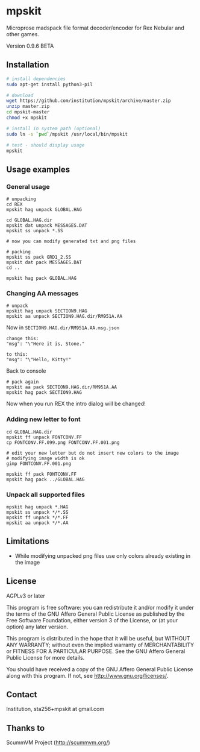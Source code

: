 mpskit
======

Microprose madspack file format decoder/encoder for Rex Nebular and other games.

Version 0.9.6 BETA

Installation
------------

```bash
# install dependencies
sudo apt-get install python3-pil

# download
wget https://github.com/institution/mpskit/archive/master.zip
unzip master.zip
cd mpskit-master
chmod +x mpskit

# install in system path (optional)
sudo ln -s `pwd`/mpskit /usr/local/bin/mpskit

# test - should display usage
mpskit
```

Usage examples
--------------

### General usage ###

	# unpacking
	cd REX
	mpskit hag unpack GLOBAL.HAG

	cd GLOBAL.HAG.dir
	mpskit dat unpack MESSAGES.DAT
	mpskit ss unpack *.SS

	# now you can modify generated txt and png files

	# packing
	mpskit ss pack GRD1_2.SS
	mpskit dat pack MESSAGES.DAT
	cd ..

	mpskit hag pack GLOBAL.HAG
	

### Changing AA messages ###

	# unpack
	mpskit hag unpack SECTION9.HAG
	mpskit aa unpack SECTION9.HAG.dir/RM951A.AA


Now in `SECTION9.HAG.dir/RM951A.AA.msg.json`
	
	change this:
	"msg": "\"Here it is, Stone."
	
	to this:
	"msg": "\"Hello, Kitty!"      

Back to console

	# pack again
	mpskit aa pack SECTION9.HAG.dir/RM951A.AA
	mpskit hag pack SECTION9.HAG


Now when you run REX the intro dialog will be changed!


### Adding new letter to font ###


	cd GLOBAL.HAG.dir
	mpskit ff unpack FONTCONV.FF
	cp FONTCONV.FF.099.png FONTCONV.FF.001.png
	
	# edit your new letter but do not insert new colors to the image
	# modifying image width is ok
	gimp FONTCONV.FF.001.png
		
	mpskit ff pack FONTCONV.FF
	mpskit hag pack ../GLOBAL.HAG
	
### Unpack all supported files ###

	mpskit hag unpack *.HAG
	mpskit ss unpack */*.SS
	mpskit ff unpack */*.FF
	mpskit aa unpack */*.AA
	

Limitations
-----------

* While modifying unpacked png files use only colors already existing in the image

License
-------
AGPLv3 or later

This program is free software: you can redistribute it and/or modify
it under the terms of the GNU Affero General Public License as published by
the Free Software Foundation, either version 3 of the License, or
(at your option) any later version.

This program is distributed in the hope that it will be useful,
but WITHOUT ANY WARRANTY; without even the implied warranty of
MERCHANTABILITY or FITNESS FOR A PARTICULAR PURPOSE.  See the
GNU Affero General Public License for more details.

You should have received a copy of the GNU Affero General Public License
along with this program.  If not, see <http://www.gnu.org/licenses/>.

Contact
-------
Institution, sta256+mpskit at gmail.com

Thanks to
---------
ScummVM Project (http://scummvm.org/)







